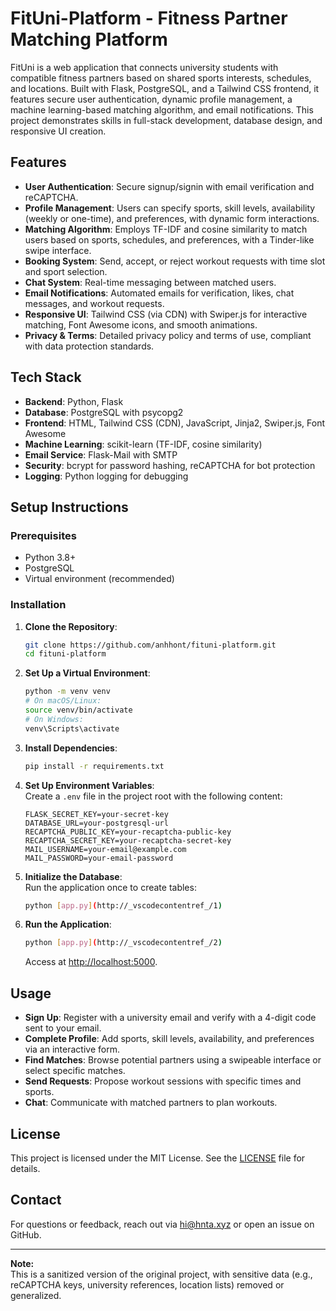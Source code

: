 # FitUni-Platform - Fitness Partner Matching Platform

FitUni is a web application that connects university students with compatible fitness partners based on shared sports interests, schedules, and locations. Built with Flask, PostgreSQL, and a Tailwind CSS frontend, it features secure user authentication, dynamic profile management, a machine learning-based matching algorithm, and email notifications. This project demonstrates skills in full-stack development, database design, and responsive UI creation.

## Features

- **User Authentication**: Secure signup/signin with email verification and reCAPTCHA.
- **Profile Management**: Users can specify sports, skill levels, availability (weekly or one-time), and preferences, with dynamic form interactions.
- **Matching Algorithm**: Employs TF-IDF and cosine similarity to match users based on sports, schedules, and preferences, with a Tinder-like swipe interface.
- **Booking System**: Send, accept, or reject workout requests with time slot and sport selection.
- **Chat System**: Real-time messaging between matched users.
- **Email Notifications**: Automated emails for verification, likes, chat messages, and workout requests.
- **Responsive UI**: Tailwind CSS (via CDN) with Swiper.js for interactive matching, Font Awesome icons, and smooth animations.
- **Privacy & Terms**: Detailed privacy policy and terms of use, compliant with data protection standards.

## Tech Stack

- **Backend**: Python, Flask
- **Database**: PostgreSQL with psycopg2
- **Frontend**: HTML, Tailwind CSS (CDN), JavaScript, Jinja2, Swiper.js, Font Awesome
- **Machine Learning**: scikit-learn (TF-IDF, cosine similarity)
- **Email Service**: Flask-Mail with SMTP
- **Security**: bcrypt for password hashing, reCAPTCHA for bot protection
- **Logging**: Python logging for debugging

## Setup Instructions

### Prerequisites

- Python 3.8+
- PostgreSQL
- Virtual environment (recommended)

### Installation

1. **Clone the Repository**:
    ```bash
    git clone https://github.com/anhhont/fituni-platform.git
    cd fituni-platform
    ```

2. **Set Up a Virtual Environment**:
    ```bash
    python -m venv venv
    # On macOS/Linux:
    source venv/bin/activate
    # On Windows:
    venv\Scripts\activate
    ```

3. **Install Dependencies**:
    ```bash
    pip install -r requirements.txt
    ```

4. **Set Up Environment Variables**:  
   Create a `.env` file in the project root with the following content:
    ```
    FLASK_SECRET_KEY=your-secret-key
    DATABASE_URL=your-postgresql-url
    RECAPTCHA_PUBLIC_KEY=your-recaptcha-public-key
    RECAPTCHA_SECRET_KEY=your-recaptcha-secret-key
    MAIL_USERNAME=your-email@example.com
    MAIL_PASSWORD=your-email-password
    ```

5. **Initialize the Database**:  
   Run the application once to create tables:
    ```bash
    python [app.py](http://_vscodecontentref_/1)
    ```

6. **Run the Application**:
    ```bash
    python [app.py](http://_vscodecontentref_/2)
    ```
    Access at [http://localhost:5000](http://localhost:5000).

## Usage

- **Sign Up**: Register with a university email and verify with a 4-digit code sent to your email.
- **Complete Profile**: Add sports, skill levels, availability, and preferences via an interactive form.
- **Find Matches**: Browse potential partners using a swipeable interface or select specific matches.
- **Send Requests**: Propose workout sessions with specific times and sports.
- **Chat**: Communicate with matched partners to plan workouts.

## License

This project is licensed under the MIT License. See the [LICENSE](http://_vscodecontentref_/3) file for details.

## Contact

For questions or feedback, reach out via [hi@hnta.xyz](mailto:hi@hnta.xyz) or open an issue on GitHub.

---

**Note:**  
This is a sanitized version of the original project, with sensitive data (e.g., reCAPTCHA keys, university references, location lists) removed or generalized.